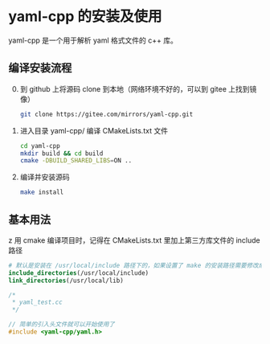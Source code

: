 # yaml-cpp 的安装及使用

yaml-cpp 是一个用于解析 yaml 格式文件的 c++ 库。

## 编译安装流程

0. 到 github 上将源码 clone 到本地（网络环境不好的，可以到 gitee 上找到镜像）
    ``` sh
    git clone https://gitee.com/mirrors/yaml-cpp.git
    ```
0. 进入目录 yaml-cpp/ 编译 CMakeLists.txt 文件
    ``` sh
    cd yaml-cpp
    mkdir build && cd build
    cmake -DBUILD_SHARED_LIBS=ON ..
    ```
0. 编译并安装源码
    ``` sh
    make install
    ```

## 基本用法
z
用 cmake 编译项目时，记得在 CMakeLists.txt 里加上第三方库文件的 include 路径
``` cmake
# 默认是安装在 /usr/local/include 路径下的，如果设置了 make 的安装路径需要修改成相应的路径
include_directories(/usr/local/include)
link_directories(/usr/local/lib)
```
``` c++
/*
 * yaml_test.cc
 */

// 简单的引入头文件就可以开始使用了
#include <yaml-cpp/yaml.h>
```
